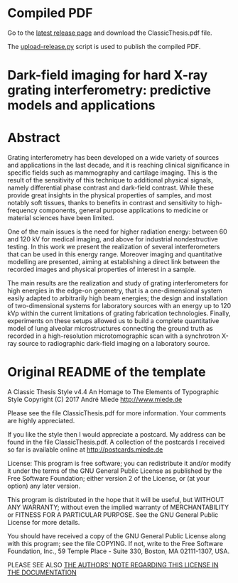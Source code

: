 # Compiled PDF

Go to the [latest release page](https://github.com/Enucatl/phd-thesis/releases/latest) and download the ClassicThesis.pdf file.

The
[upload-release.py](https://gist.github.com/Enucatl/e120930a45783dbd34d63cd57e95a052)
script is used to publish the compiled PDF.

# Dark-field imaging for hard X-ray grating interferometry: predictive models and applications
# Abstract
Grating interferometry has been developed on a wide variety of sources and
applications in the last decade, and it is reaching clinical significance in
specific fields such as mammography and cartilage imaging. This is the
result of the sensitivity of this technique to additional physical signals,
namely differential phase contrast and dark-field contrast. While these
provide great insights in the physical properties of samples, and most
notably soft tissues, thanks to benefits in contrast and sensitivity to
high-frequency components, general purpose applications to medicine or
material sciences have been limited.

One of the main issues is the need for higher radiation energy:
between 60 and 120 kV for medical imaging, and above for
industrial nondestructive testing. In this work we present the realization
of several interferometers that can be used in this energy range. Moreover
imaging and quantitative modelling are presented, aiming at establishing a
direct link between the recorded images and physical properties of interest
in a sample.

The main results are the realization and study of grating interferometers for
high energies in the edge-on geometry, that is a one-dimensional system
easily adapted to arbitrarily high beam energies; the design and
installation of
two-dimensional systems for laboratory sources with an energy up
to 120 kVp within the current limitations of grating
fabrication technologies. Finally, experiments on these setups allowed us
to build a complete quantitative model of lung alveolar
microstructures connecting the ground truth as recorded in a high-resolution
microtomographic scan with a synchrotron X-ray source to radiographic
dark-field imaging on a laboratory source.

# Original README of the template
A Classic Thesis Style v4.4
An Homage to The Elements of Typographic Style
Copyright (C) 2017 André Miede http://www.miede.de

Please see the file ClassicThesis.pdf for more information.
Your comments are highly appreciated.

If you like the style then I would appreciate a postcard. My address
can be found in the file ClassicThesis.pdf. A collection of the
postcards I received so far is available online at
http://postcards.miede.de

License:
This program is free software; you can redistribute it and/or modify
it under the terms of the GNU General Public License as published by
the Free Software Foundation; either version 2 of the License, or
(at your option) any later version.

This program is distributed in the hope that it will be useful,
but WITHOUT ANY WARRANTY; without even the implied warranty of
MERCHANTABILITY or FITNESS FOR A PARTICULAR PURPOSE.  See the
GNU General Public License for more details.

You should have received a copy of the GNU General Public License
along with this program; see the file COPYING.  If not, write to
the Free Software Foundation, Inc., 59 Temple Place - Suite 330,
Boston, MA 02111-1307, USA.

PLEASE SEE ALSO [THE AUTHORS' NOTE REGARDING THIS LICENSE IN THE DOCUMENTATION](https://github.com/Enucatl/phd-thesis/blob/6c5eb8289d1c9632df12311a64f3f9ce5b915d15/Chapters/Chapter01.tex#L322)
